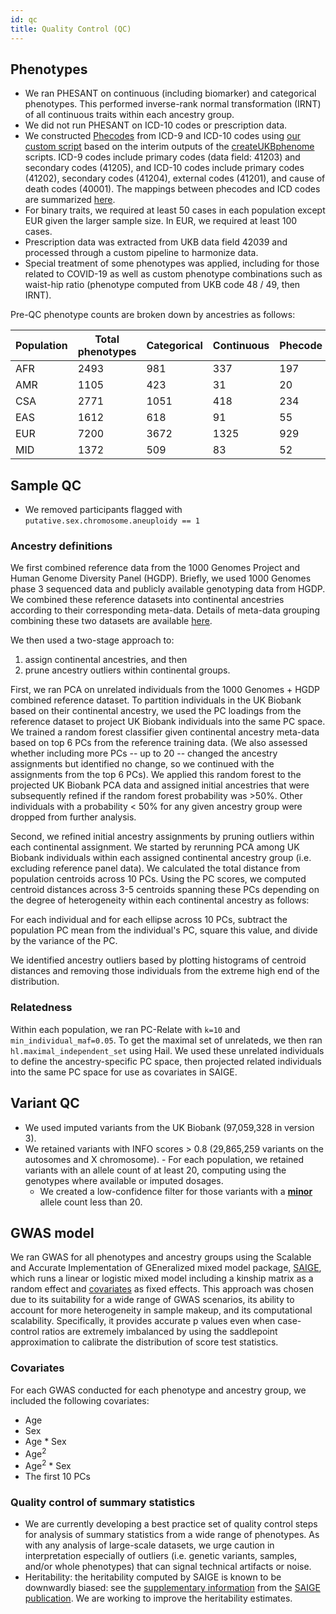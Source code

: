 ```yaml
---
id: qc
title: Quality Control (QC)
---
```


## Phenotypes

- We ran PHESANT on continuous (including biomarker) and categorical phenotypes. This performed inverse-rank normal transformation (IRNT) of all continuous traits within each ancestry group.
- We did not run PHESANT on ICD-10 codes or prescription data.
- We constructed [Phecodes](https://phewascatalog.org/phecodes_icd10) from ICD-9 and ICD-10 codes using [our custom script](https://github.com/atgu/ukbb_pan_ancestry/blob/master/assign_phecodes.py) based on the interim outputs of the [createUKBphenome](https://github.com/umich-cphds/createUKBphenome) scripts. ICD-9 codes include primary codes (data field: 41203) and secondary codes (41205), and ICD-10 codes include primary codes (41202), secondary codes (41204), external codes (41201), and cause of death codes (40001). The mappings between phecodes and ICD codes are summarized [here](https://github.com/atgu/ukbb_pan_ancestry/blob/master/data/UKB_Phecode_v1.2b1_ICD_Mapping.txt).
- For binary traits, we required at least 50 cases in each population except EUR given the larger sample size. In EUR, we required at least 100 cases.
- Prescription data was extracted from UKB data field 42039 and processed through a custom pipeline to harmonize data.
- Special treatment of some phenotypes was applied, including for those related to COVID-19 as well as custom phenotype combinations such as waist-hip ratio (phenotype computed from UKB code 48 / 49, then IRNT).

Pre-QC phenotype counts are broken down by ancestries as follows:

| Population   | Total phenotypes | Categorical | Continuous | Phecode | ICD-10 | Biomarkers | Prescriptions |
|-------|----------------|------------|---------|-------|-------------|------------|---------------|
| AFR |          2493 |        981 |     337 |   197 |        725  |         30 |           223 |
| AMR |          1105 |        423 |      31 |    20 |        561  |         30 |            40 |
| CSA |          2771 |       1051 |     418 |   234 |        719  |         30 |           319 |
| EAS |          1612 |        618 |      91 |    55 |        714  |         29 |           105 |
| EUR |          7200 |       3672 |    1325 |   929 |        800  |         30 |           444 |
| MID |          1372 |        509 |      83 |    52 |        591  |         30 |           107 |


## Sample QC

- We removed participants flagged with `putative.sex.chromosome.aneuploidy == 1`

### Ancestry definitions

We first combined reference data from the 1000 Genomes Project and Human Genome Diversity Panel (HGDP). Briefly, we used 1000 Genomes phase 3 sequenced data and publicly available genotyping data from HGDP. We combined these reference datasets into continental ancestries according to their corresponding meta-data. Details of meta-data grouping combining these two datasets are available [here](https://docs.google.com/spreadsheets/d/1jenSz_HnbA1kBESaUmur3Ob72-EPXJgfUWhbz5UdltA/edit#gid=433808438).

We then used a two-stage approach to: 
1. assign continental ancestries, and then
2. prune ancestry outliers within continental groups. 

First, we ran PCA on unrelated individuals from the 1000 Genomes + HGDP combined reference dataset. To partition individuals in the UK Biobank based on their continental ancestry, we used the PC loadings from the reference dataset to project UK Biobank individuals into the same PC space. We trained a random forest classifier given continental ancestry meta-data based on top 6 PCs from the reference training data. (We also assessed whether including more PCs -- up to 20 -- changed the ancestry assignments but identified no change, so we continued with the assignments from the top 6 PCs). We applied this random forest to the projected UK Biobank PCA data and assigned initial ancestries that were subsequently refined if the random forest probability was >50%. Other individuals with a probability < 50% for any given ancestry group were dropped from further analysis. 

Second, we refined initial ancestry assignments by pruning outliers within each continental assignment. We started by rerunning PCA among UK Biobank individuals within each assigned continental ancestry group (i.e. excluding reference panel data). We calculated the total distance from population centroids across 10 PCs. Using the PC scores, we computed centroid distances across 3-5 centroids spanning these PCs depending on the degree of heterogeneity within each continental ancestry as follows:

For each individual and for each ellipse across 10 PCs, subtract the population PC mean from the individual's PC, square this value, and divide by the variance of the PC.

We identified ancestry outliers based by plotting histograms of centroid distances and removing those individuals from the extreme high end of the distribution.

### Relatedness

Within each population, we ran PC-Relate with `k=10` and `min_individual_maf=0.05`. To get the maximal set of unrelateds, we then ran `hl.maximal_independent_set` using Hail. We used these unrelated individuals to define the ancestry-specific PC space, then projected related individuals into the same PC space for use as covariates in SAIGE.

## Variant QC

- We used imputed variants from the UK Biobank (97,059,328 in version 3). 
- We retained variants with INFO scores > 0.8 (29,865,259 variants on the autosomes and X chromosome). - For each population, we retained variants with an allele count of at least 20, computing using the genotypes where available or imputed dosages.
  - We created a low-confidence filter for those variants with a <b><u>minor</u></b> allele count less than 20.

## GWAS model

We ran GWAS for all phenotypes and ancestry groups using the Scalable and Accurate Implementation of GEneralized mixed model package, [SAIGE](https://www.nature.com/articles/s41588-018-0184-y), which runs a linear or logistic mixed model including a kinship matrix as a random effect and [covariates](https://github.com/atgu/ukbb_pan_ancestry/wiki/QC/_edit#covariates) as fixed effects. This approach was chosen due to its suitability for a wide range of GWAS scenarios, its ability to account for more heterogeneity in sample makeup, and its computational scalability. Specifically, it provides accurate p values even when case-control ratios are extremely imbalanced by using the saddlepoint approximation to calibrate the distribution of score test statistics.

### Covariates

For each GWAS conducted for each phenotype and ancestry group, we included the following covariates:
- Age
- Sex
- Age * Sex
- Age<sup>2</sup>
- Age<sup>2</sup> * Sex
- The first 10 PCs

### Quality control of summary statistics
- We are currently developing a best practice set of quality control steps for analysis of summary statistics from a wide range of phenotypes. As with any analysis of large-scale datasets, we urge caution in interpretation especially of outliers (i.e. genetic variants, samples, and/or whole phenotypes) that can signal technical artifacts or noise.
- Heritability: the heritability computed by SAIGE is known to be downwardly biased: see the [supplementary information](https://static-content.springer.com/esm/art%3A10.1038%2Fs41588-018-0184-y/MediaObjects/41588_2018_184_MOESM1_ESM.pdf) from the [SAIGE publication](https://www.nature.com/articles/s41588-018-0184-y). We are working to improve the heritability estimates.